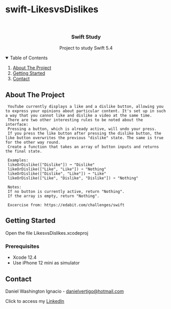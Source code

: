 # swift-LikesvsDislikes

<!-- PROJECT LOGO -->
<br />
<p align="center">

  <h3 align="center">Swift Study</h3>
  <p align="center">
    Project to study Swift 5.4
  </p>
</p>



<!-- TABLE OF CONTENTS -->
<details open="open">
  <summary>Table of Contents</summary>
  <ol>
    <li>
      <a href="#about-the-project">About The Project</a>
    </li>
    <li>
      <a href="#getting-started">Getting Started</a>
    </li>
    <li><a href="#contact">Contact</a></li>
  </ol>
</details>



<!-- ABOUT THE PROJECT -->
## About The Project
 
  
     YouTube currently displays a like and a dislike button, allowing you to express your opinions about particular content. It's set up in such a way that you cannot like and dislike a video at the same time.
     There are two other interesting rules to be noted about the interface:
     Pressing a button, which is already active, will undo your press.
     If you press the like button after pressing the dislike button, the like button overwrites the previous "dislike" state. The same is true for the other way round.
     Create a function that takes an array of button inputs and returns the final state.
     
     Examples:
     likeOrDislike(["Dislike"]) ➞ "Dislike"
     likeOrDislike(["Like", "Like"]) ➞ "Nothing"
     likeOrDislike(["Dislike", "Like"]) ➞ "Like"
     likeOrDislike(["Like", "Dislike", "Dislike"]) ➞ "Nothing"
     
     Notes:
     If no button is currently active, return "Nothing".
     If the array is empty, return "Nothing".

     Excercise from: https://edabit.com/challenges/swift


<!-- GETTING STARTED -->
## Getting Started

Open the file LikesvsDislikes.xcodeproj 

### Prerequisites

* Xcode 12.4
* Use iPhone 12 mini as simulator 

<!-- CONTACT -->
## Contact

Daniel Washington Ignacio - danielvertigo@hotmail.com

Click to access my [LinkedIn](https://www.linkedin.com/in/daniel-washington-ignacio-ab439b164/)
